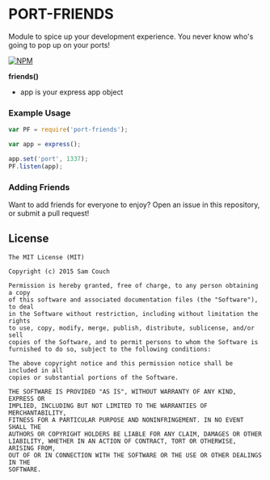 # PORT-FRIENDS
Module to spice up your development experience. You never know who's going to pop up on your ports!

[![NPM](https://nodei.co/npm/port-friends.png?downloads=true&downloadRank=true&stars=true)](https://nodei.co/npm/port-friends/)

**friends(<app>)**
- app is your express app object

### Example Usage
```js
var PF = require('port-friends');

var app = express();

app.set('port', 1337);
PF.listen(app);
```

### Adding Friends
Want to add friends for everyone to enjoy? Open an issue in this repository, or submit a pull request!

License
-------
```
The MIT License (MIT)

Copyright (c) 2015 Sam Couch

Permission is hereby granted, free of charge, to any person obtaining a copy
of this software and associated documentation files (the "Software"), to deal
in the Software without restriction, including without limitation the rights
to use, copy, modify, merge, publish, distribute, sublicense, and/or sell
copies of the Software, and to permit persons to whom the Software is
furnished to do so, subject to the following conditions:

The above copyright notice and this permission notice shall be included in all
copies or substantial portions of the Software.

THE SOFTWARE IS PROVIDED "AS IS", WITHOUT WARRANTY OF ANY KIND, EXPRESS OR
IMPLIED, INCLUDING BUT NOT LIMITED TO THE WARRANTIES OF MERCHANTABILITY,
FITNESS FOR A PARTICULAR PURPOSE AND NONINFRINGEMENT. IN NO EVENT SHALL THE
AUTHORS OR COPYRIGHT HOLDERS BE LIABLE FOR ANY CLAIM, DAMAGES OR OTHER
LIABILITY, WHETHER IN AN ACTION OF CONTRACT, TORT OR OTHERWISE, ARISING FROM,
OUT OF OR IN CONNECTION WITH THE SOFTWARE OR THE USE OR OTHER DEALINGS IN THE
SOFTWARE.
```
